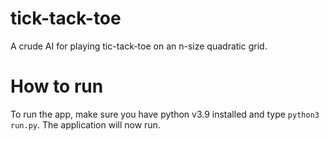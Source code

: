 # tick-tack-toe
A crude AI for playing tic-tack-toe on an n-size quadratic grid.

# How to run
To run the app, make sure you have python v3.9 installed and type `python3 run.py`. The application will now run.
